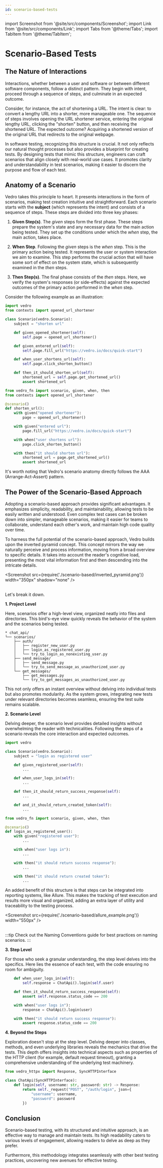 ```yaml
---
id: scenario-based-tests
---
```


import Screenshot from '@site/src/components/Screenshot';
import Link from '@site/src/components/Link';
import Tabs from '@theme/Tabs';
import TabItem from '@theme/TabItem';

# Scenario-Based Tests

## The Nature of Interactions

Interactions, whether between a user and software or between different software components, follow a distinct pattern. They begin with intent, proceed through a sequence of steps, and culminate in an expected outcome.

Consider, for instance, the act of shortening a URL. The intent is clear: to convert a lengthy URL into a shorter, more manageable one. The sequence of steps involves opening the URL shortener service, entering the original lengthy URL, clicking the "shorten" button, and then receiving the shortened URL. The expected outcome? Acquiring a shortened version of the original URL that redirects to the original webpage.

In software testing, recognizing this structure is crucial. It not only reflects our natural thought processes but also provides a blueprint for creating tests. By designing tests that mimic this structure, engineers can craft scenarios that align closely with real-world use cases. It promotes clarity and understandability in test scenarios, making it easier to discern the purpose and flow of each test.

## Anatomy of a Scenario

Vedro takes this principle to heart. It presents interactions in the form of scenarios, making test creation intuitive and straightforward. Each scenario starts with the **subject** (which represents the intent) and consists of a sequence of steps. These steps are divided into three key phases:

1. **Given Step(s)**. The _given_ steps form the first phase. These steps prepare the system's state and any necessary data for the main action being tested. They set up the conditions under which the _when_ step, the main action, takes place.

2. **When Step**. Following the _given_ steps is the _when_ step. This is the primary action being tested. It represents the user or system interaction we aim to examine. This step performs the crucial action that will have some sort of effect on the system state, which is subsequently examined in the _then_ steps.

3. **Then Step(s)**. The final phase consists of the _then_ steps. Here, we verify the system's responses (or side-effects) against the expected outcomes of the primary action performed in the _when_ step.

Consider the following example as an illustration:

<Tabs groupId="test-style">
  <TabItem value="scenario-based" label="Scenario-based" default>

```python
import vedro
from contexts import opened_url_shortener

class Scenario(vedro.Scenario):
    subject = "shorten url"

    def given_opened_shortener(self):
        self.page = opened_url_shortener()

    def given_entered_url(self):
        self.page.fill_url("https://vedro.io/docs/quick-start")

    def when_user_shortens_url(self):
        self.page.click_shorten_button()

    def then_it_should_shorten_url(self):
        shortened_url = self.page.get_shortened_url()
        assert shortened_url
```

  </TabItem>
  <TabItem value="function-based" label="Function-based">

```python
from vedro_fn import scenario, given, when, then
from contexts import opened_url_shortener

@scenario()
def shorten_url():
    with given("opened shortener"):
        page = opened_url_shortener()

    with given("entered url"):
        page.fill_url("https://vedro.io/docs/quick-start")

    with when("user shortens url"):
        page.click_shorten_button()

    with then("it should shorten url"):
        shortened_url = page.get_shortened_url()
        assert shortened_url
```

  </TabItem>
</Tabs>

It's worth noting that Vedro's scenario anatomy directly follows the <Link to="https://robertmarshall.dev/blog/arrange-act-and-assert-pattern-the-three-as-of-unit-testing/">AAA (Arrange-Act-Assert) pattern</Link>.

## The Power of the Scenario-Based Approach

Adopting a scenario-based approach provides significant advantages. It emphasizes simplicity, readability, and maintainability, allowing tests to be easily written and understood. Even complex test cases can be broken down into simpler, manageable scenarios, making it easier for teams to collaborate, understand each other's work, and maintain high code quality over time.

To harness the full potential of the scenario-based approach, Vedro builds upon the <Link to="https://www.webwisewording.com/inverted-pyramid/">inverted pyramid concept</Link>. This concept mirrors the way we naturally perceive and process information, moving from a broad overview to specific details. It takes into account the reader's cognitive load, presenting the most vital information first and then descending into the intricate details.

<Screenshot src={require('./scenario-based/inverted_pyramid.png')} width="350px" shadow="none" /><br/>
<br/>

Let's break it down.

**1. Project Level**

Here, scenarios offer a high-level view, organized neatly into files and directories. This bird's-eye view quickly reveals the behavior of the system and the scenarios being tested.

```
* chat_api/
└── scenarios/
    ├── auth/
    │   ├── register_new_user.py
    │   ├── login_as_registered_user.py
    │   └── try_to_login_as_nonexisting_user.py
    ├── send_message/
    │   ├── send_message.py
    │   └── try_to_send_message_as_unauthorized_user.py
    └── get_messages/
        ├── get_messages.py
        └── try_to_get_messages_as_unauthorized_user.py
```

This not only offers an instant overview without delving into individual tests but also promotes modularity. As the system grows, integrating new tests under relevant directories becomes seamless, ensuring the test suite remains scalable.

**2. Scenario Level**

Delving deeper, the scenario level provides detailed insights without overwhelming the reader with technicalities. Following the steps of a scenario reveals the core interaction and expected outcomes.

<Tabs groupId="test-style">
  <TabItem value="scenario-based" label="Scenario-based" default>

```python
import vedro

class Scenario(vedro.Scenario):
    subject = "login as registered user"

    def given_registered_user(self):
        ...

    def when_user_logs_in(self):
        ...

    def then_it_should_return_success_response(self):
        ...

    def and_it_should_return_created_token(self):
        ...
```

  </TabItem>
  <TabItem value="function-based" label="Function-based">

```python
from vedro_fn import scenario, given, when, then

@scenario()
def login_as_registered_user():
    with given("registered user"):
        ...

    with when("user logs in"):
        ...

    with then("it should return success response"):
        ...

    with then("it should return created token"):
        ...
```

  </TabItem>
</Tabs>

An added benefit of this structure is that steps can be integrated into reporting systems, like <Link to="/docs/integrations/allure-reporter" target="_blank">Allure</Link>. This makes the tracking of test execution and results more visual and organized, adding an extra layer of utility and traceability to the testing process.

<Screenshot src={require('./scenario-based/allure_example.png')} width="550px" /><br/>
<br/>

:::tip
Check out the <Link to="/docs/best-practices/naming-conventions" target="_blank">Naming Conventions</Link> guide for best practices on naming scenarios.
:::

**3. Step Level**

For those who seek a granular understanding, the step level delves into the specifics. Here lies the essence of each test, with the code ensuring no room for ambiguity.

<Tabs groupId="test-style">
  <TabItem value="scenario-based" label="Scenario-based" default>

```python
    def when_user_logs_in(self):
        self.response = ChatApi().login(self.user)

    def then_it_should_return_success_response(self):
        assert self.response.status_code == 200
```

  </TabItem>
  <TabItem value="function-based" label="Function-based">

```python
    with when("user logs in"):
        response = ChatApi().login(user)

    with then("it should return success response"):
        assert response.status_code == 200
```

  </TabItem>
</Tabs>

**4. Beyond the Steps**

Exploration doesn't stop at the step level. Delving deeper into classes, methods, and even underlying libraries reveals the mechanics that drive the tests. This depth offers insights into technical aspects such as properties of the HTTP client (for example, default request timeout), granting a comprehensive understanding of the underlying test machinery.

```python
from vedro_httpx import Response, SyncHTTPInterface

class ChatApi(SyncHTTPInterface):
    def login(self, username: str, password: str) -> Response:
        return self._request("POST", "/auth/login", json={
            "username": username,
            "password": password
        })
```

## Conclusion

Scenario-based testing, with its structured and intuitive approach, is an effective way to manage and maintain tests. Its high readability caters to various levels of engagement, allowing readers to delve as deep as they prefer.

Furthermore, this methodology integrates seamlessly with other best testing practices, uncovering new avenues for effective testing.
